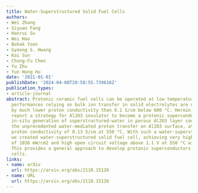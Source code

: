 ```yaml
---
title: Water-Superstructured Solid Fuel Cells
authors:
- Wei Zhang
- Siyuan Fang
- Hanrui Su
- Wei Hao
- Bohak Yoon
- Gyeong S. Hwang
- Kai Sun
- Chung-Fu Chen
- Yu Zhu
- Yun Hang Hu
date: '2021-01-01'
publishDate: '2024-04-08T20:58:55.739616Z'
publication_types:
- article-journal
abstract: Protonic ceramic fuel cells can be operated at low temperatures, but their
  performances relying on bulk ion transfer in solid electrolytes are usually limited
  by much lower proton conductivity than 0.1 S/cm below 600 °C. Herein, however, we
  report a strategy for Al2O3 insulator to become a protonic superconductor, namely,
  in-situ generation of superstructured-water in porous Al2O3 layer could realize
  the unprecedented water-mediated proton transfer on Al2O3 surface, attaining ultrahigh
  proton conductivity of 0.13 S/cm at 550 °C. With such a water-superstructured proton-superconductor,
  we created water-superstructured solid fuel cell, achieving very high power density
  of 1036 mW/cm2 and high open circuit voltage above 1.1 V at 550 °C with H2 fuel.
  This provides a general approach to develop protonic superconductors and solid fuel
  cells.
links:
- name: arXiv
  url: https://arxiv.org/abs/2110.15126
- name: URL
  url: https://arxiv.org/abs/2110.15126
---
```

